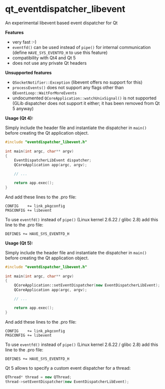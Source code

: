 qt_eventdispatcher_libevent
===========================

An experimental libevent based event dispatcher for Qt

**Features**
* very fast :-)
* `eventfd()` can be used instead of `pipe()` for internal communication (define `HAVE_SYS_EVENTFD_H` to use this feature)
* compatibility with Qt4 and Qt 5
* does not use any private Qt headers

**Unsupported features**
* `QSocketNotifier::Exception` (libevent offers no support for this)
* `processEvents()` does not support any flags other than `QEventLoop::WaitForMoreEvents`
* undocumented `QCoreApplication::watchUnixSignal()` is not supported (GLib dispatcher does not support it either; it has been removed from Qt 5 anyway)

**Usage (Qt 4):**

Simply include the header file and instantiate the dispatcher in `main()`
before creating the Qt application object.

```c++
#include "eventdispatcher_libevent.h"
    
int main(int argc, char** argv)
{
    EventDispatcherLibEvent dispatcher;
    QCoreApplication app(argc, argv);

    // ...

    return app.exec();
}
```

And add these lines to the .pro file:

```
CONFIG    += link_pkgconfig
PKGCONFIG += libevent
```

To use `eventfd()` instead of `pipe()` (Linux kernel 2.6.22 / glibc 2.8) add this line to the .pro file:

```
DEFINES += HAVE_SYS_EVENTFD_H
```

**Usage (Qt 5):**

Simply include the header file and instantiate the dispatcher in `main()`
before creating the Qt application object.

```c++
#include "eventdispatcher_libevent.h"
    
int main(int argc, char** argv)
{
    QCoreApplication::setEventDispatcher(new EventDispatcherLibEvent);
    QCoreApplication app(argc, argv);

    // ...

    return app.exec();
}
```

And add these lines to the .pro file:

```
CONFIG    += link_pkgconfig
PKGCONFIG += libevent
```

To use `eventfd()` instead of `pipe()` (Linux kernel 2.6.22 / glibc 2.8) add this line to the .pro file:

```
DEFINES += HAVE_SYS_EVENTFD_H
```

Qt 5 allows to specify a custom event dispatcher for a thread:

```c++
QThread* thread = new QThread;
thread->setEventDispatcher(new EventDispatcherLibEvent);
```
